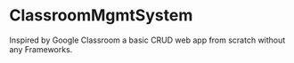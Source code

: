 # ClassroomMgmtSystem
Inspired by Google Classroom a basic CRUD web app from scratch without any Frameworks.
